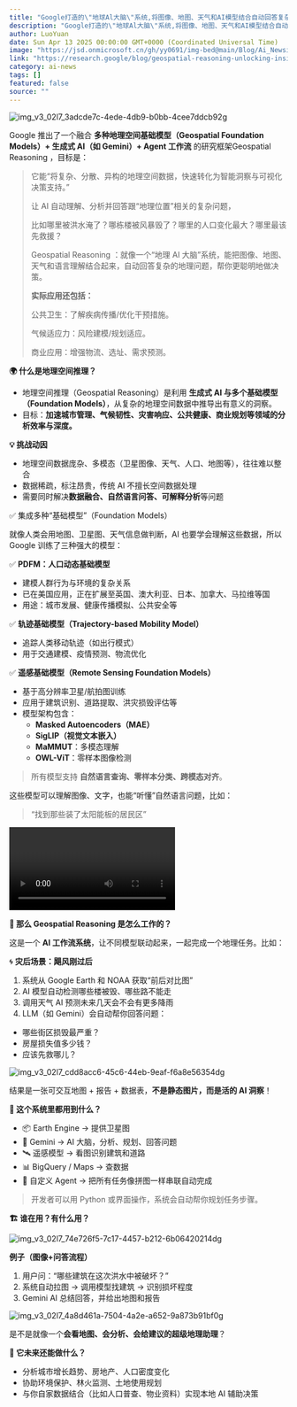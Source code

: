```yaml
---
title: "Google打造的\"地球Al大脑\"系统,将图像、地图、天气和AI模型结合自动回答复杂的地理问题"
description: "Google打造的\"地球Al大脑\"系统,将图像、地图、天气和AI模型结合自动回答复杂的地理问题"
author: LuoYuan
date: Sun Apr 13 2025 00:00:00 GMT+0000 (Coordinated Universal Time)
image: "https://jsd.onmicrosoft.cn/gh/yy0691/img-bed@main/Blog/Ai_Newsimg_v3_02l7_3adcde7c-4ede-4db9-b0bb-4cee7ddcb92g.jpg"
link: "https://research.google/blog/geospatial-reasoning-unlocking-insights-with-generative-ai-and-multiple-foundation-models/"
category: ai-news
tags: []
featured: false
source: ""
---
```



![img_v3_02l7_3adcde7c-4ede-4db9-b0bb-4cee7ddcb92g](https://jsd.onmicrosoft.cn/gh/yy0691/img-bed@main/Blog/Ai_Newsimg_v3_02l7_3adcde7c-4ede-4db9-b0bb-4cee7ddcb92g.jpg)

Google 推出了一个融合 **多种地理空间基础模型（Geospatial Foundation Models）+ 生成式 AI（如 Gemini）+ Agent 工作流** 的研究框架Geospatial Reasoning ，目标是：

> 它能“将复杂、分散、异构的地理空间数据，快速转化为智能洞察与可视化决策支持。”
>
> 让 AI 自动理解、分析并回答跟“地理位置”相关的复杂问题，
>
> 比如哪里被洪水淹了？哪栋楼被风暴毁了？哪里的人口变化最大？哪里最该先救援？
>
> Geospatial Reasoning ：就像一个“地理 AI 大脑”系统，能把图像、地图、天气和语言理解结合起来，自动回答复杂的地理问题，帮你更聪明地做决策。
>
> **实际应用还包括：** 
>
> 公共卫生：了解疾病传播/优化干预措施。 
>
> 气候适应力：风险建模/规划适应。 
>
> 商业应用：增强物流、选址、需求预测。



**🌍 什么是地理空间推理？**

- 地理空间推理（Geospatial Reasoning）是利用 **生成式 AI 与多个基础模型（Foundation Models）**，从复杂的地理空间数据中推导出有意义的洞察。
- 目标：**加速城市管理、气候韧性、灾害响应、公共健康、商业规划等领域的分析效率与深度。**

**💡 挑战动因**

- 地理空间数据庞杂、多模态（卫星图像、天气、人口、地图等），往往难以整合
- 数据稀疏，标注昂贵，传统 AI 不擅长空间数据处理
- 需要同时解决**数据融合、自然语言问答、可解释分析**等问题



✅ 集成多种“基础模型”（Foundation Models）

就像人类会用地图、卫星图、天气信息做判断，AI 也要学会理解这些数据，所以 Google 训练了三种强大的模型：



✅ **PDFM：人口动态基础模型**

- 建模人群行为与环境的复杂关系
- 已在美国应用，正在扩展至英国、澳大利亚、日本、加拿大、马拉维等国
- 用途：城市发展、健康传播模拟、公共安全等

✅ **轨迹基础模型（Trajectory-based Mobility Model）**

- 追踪人类移动轨迹（如出行模式）
- 用于交通建模、疫情预测、物流优化

✅ **遥感基础模型（Remote Sensing Foundation Models）**

- 基于高分辨率卫星/航拍图训练
- 应用于建筑识别、道路提取、洪灾损毁评估等
- 模型架构包含：
  - **Masked Autoencoders（MAE）**
  - **SigLIP（视觉文本嵌入）**
  - **MaMMUT**：多模态理解
  - **OWL-ViT**：零样本图像检测

> 所有模型支持 **自然语言查询、零样本分类、跨模态对齐**。

这些模型可以理解图像、文字，也能“听懂”自然语言问题，比如：

> “找到那些装了太阳能板的居民区”

<video data-key="file_v3_00l7_8a6b732d-94d3-4a17-97ed-0ec1768792fg" data-middle-image="{&quot;key&quot;:&quot;middle:img_v3_02l7_57d36282-97db-4d10-9662-aa8e9bb96dcg&quot;,&quot;urls&quot;:[],&quot;width&quot;:1280,&quot;height&quot;:720,&quot;type&quot;:2,&quot;exifOrientation&quot;:0,&quot;crypto&quot;:&quot;CAESMgogMQPgovQPVcEZQ4VZ7vBpixF6RSKU6x8Xvw4m22+AaoMSDMyOFK4z0r0TOVZLzRoA&quot;,&quot;fsUnit&quot;:&quot;eu_nc-cdn&quot;}" data-crypto-token="img_v3_02l7_57d36282-97db-4d10-9662-aa8e9bb96dcg" data-duration="87900" data-copy-id="7400356674370256898" data-lark-video-uri="imkey://file_v3_00l7_8a6b732d-94d3-4a17-97ed-0ec1768792fg?visit_info=%7B%22entityId%22%3A%227491497321438019612%22%2C%22sceneType%22%3A1%7D" data-lark-video-duration="87900" data-lark-video-height="720" data-lark-video-mime="video/mp4" data-lark-video-name="57230281-5413-4b14-9c82-07a0592eae6b.mp4" data-lark-video-size="10729039" data-lark-video-width="1280"></video>



**🤖 那么 Geospatial Reasoning 是怎么工作的？**

这是一个 **AI 工作流系统**，让不同模型联动起来，一起完成一个地理任务。比如：

🌀 **灾后场景：飓风刚过后**

1. 系统从 Google Earth 和 NOAA 获取“前后对比图”
2. AI 模型自动检测哪些楼被毁、哪些路不能走
3. 调用天气 AI 预测未来几天会不会有更多降雨
4. LLM（如 Gemini）会自动帮你回答问题：

- 哪些街区损毁最严重？
- 房屋损失值多少钱？
- 应该先救哪儿？

![img_v3_02l7_cdd8acc6-45c6-44eb-9eaf-f6a8e56354dg](https://jsd.onmicrosoft.cn/gh/yy0691/img-bed@main/Blog/Ai_Newsimg_v3_02l7_cdd8acc6-45c6-44eb-9eaf-f6a8e56354dg.jpg)

结果是一张可交互地图 + 报告 + 数据表，**不是静态图片，而是活的 AI 洞察**！

**🧪 这个系统里都用到什么？**

- 📦 Earth Engine → 提供卫星图
- 🧠 Gemini → AI 大脑，分析、规划、回答问题
- 🛰️ 遥感模型 → 看图识别建筑和道路
- 📊 BigQuery / Maps → 查数据
- 🧩 自定义 Agent → 把所有任务像拼图一样串联自动完成

> 开发者可以用 Python 或界面操作，系统会自动帮你规划任务步骤。

**🏗️ 谁在用？有什么用？**

![img_v3_02l7_74e726f5-7c17-4457-b212-6b06420214dg](https://jsd.onmicrosoft.cn/gh/yy0691/img-bed@main/Blog/Ai_Newsimg_v3_02l7_74e726f5-7c17-4457-b212-6b06420214dg.jpg)

**例子（图像+问答流程）**

1. 用户问：“哪些建筑在这次洪水中被破坏？”
2. 系统自动拉图 → 调用模型找建筑 → 识别损坏程度
3. Gemini AI 总结回答，并给出地图和报告

![img_v3_02l7_4a8d461a-7504-4a2e-a652-9a873b91bf0g](https://jsd.onmicrosoft.cn/gh/yy0691/img-bed@main/Blog/Ai_Newsimg_v3_02l7_4a8d461a-7504-4a2e-a652-9a873b91bf0g.jpg)

是不是就像一个**会看地图、会分析、会给建议的超级地理助理**？

**🔮 它未来还能做什么？**

- 分析城市增长趋势、房地产、人口密度变化
- 协助环境保护、林火监测、土地使用规划
- 与你自家数据结合（比如人口普查、物业资料）实现本地 AI 辅助决策